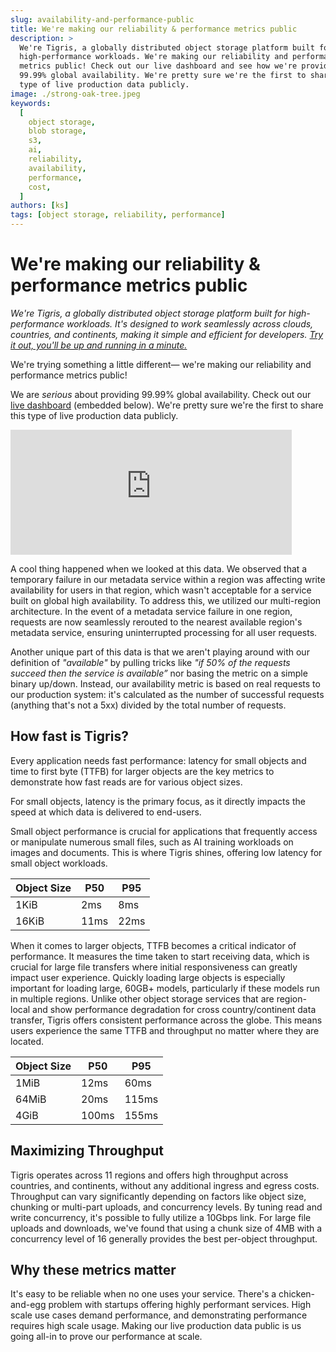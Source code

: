 ```yaml
---
slug: availability-and-performance-public
title: We're making our reliability & performance metrics public
description: >
  We're Tigris, a globally distributed object storage platform built for
  high-performance workloads. We're making our reliability and performance
  metrics public! Check out our live dashboard and see how we're providing
  99.99% global availability. We're pretty sure we're the first to share this
  type of live production data publicly.
image: ./strong-oak-tree.jpeg
keywords:
  [
    object storage,
    blob storage,
    s3,
    ai,
    reliability,
    availability,
    performance,
    cost,
  ]
authors: [ks]
tags: [object storage, reliability, performance]
---
```


# We're making our reliability & performance metrics public

_We're Tigris, a globally distributed object storage platform built for
high-performance workloads. It's designed to work seamlessly across clouds,
countries, and continents, making it simple and efficient for developers.
[Try it out, you'll be up and running in a minute.](https://storage.new/)_

We're trying something a little different— we're making our reliability and
performance metrics public!

We are _serious_ about providing 99.99% global availability. Check out our
[live dashboard](https://public-metrics.storage.tigris.dev/pgrafana/d/bdy2ujij13fuod/availability?orgId=1)
(embedded below). We're pretty sure we're the first to share this type of live
production data publicly.

<!-- truncate -->

<iframe 
  src="https://public-metrics.storage.tigris.dev/pgrafana/d-solo/bdy2ujij13fuod/availability?orgId=1&from=now-24h&to=now&panelId=3" 
  width="450" 
  height="200" 
  frameborder="0"></iframe>

A cool thing happened when we looked at this data. We observed that a temporary
failure in our metadata service within a region was affecting write availability
for users in that region, which wasn't acceptable for a service built on global
high availability. To address this, we utilized our multi-region architecture.
In the event of a metadata service failure in one region, requests are now
seamlessly rerouted to the nearest available region's metadata service, ensuring
uninterrupted processing for all user requests.

Another unique part of this data is that we aren't playing around with our
definition of _"available"_ by pulling tricks like _"if 50% of the requests
succeed then the service is available”_ nor basing the metric on a simple binary
up/down. Instead, our availability metric is based on real requests to our
production system: it's calculated as the number of successful requests
(anything that's not a 5xx) divided by the total number of requests.

## How fast is Tigris?

Every application needs fast performance: latency for small objects and time to
first byte (TTFB) for larger objects are the key metrics to demonstrate how fast
reads are for various object sizes.

For small objects, latency is the primary focus, as it directly impacts the
speed at which data is delivered to end-users.

Small object performance is crucial for applications that frequently access or
manipulate numerous small files, such as AI training workloads on images and
documents. This is where Tigris shines, offering low latency for small object
workloads.

| Object Size | P50  | P95  |
| ----------- | ---- | ---- |
| 1KiB        | 2ms  | 8ms  |
| 16KiB       | 11ms | 22ms |

When it comes to larger objects, TTFB becomes a critical indicator of
performance. It measures the time taken to start receiving data, which is
crucial for large file transfers where initial responsiveness can greatly impact
user experience. Quickly loading large objects is especially important for
loading large, 60GB+ models, particularly if these models run in multiple
regions. Unlike other object storage services that are region-local and show
performance degradation for cross country/continent data transfer, Tigris offers
consistent performance across the globe. This means users experience the same
TTFB and throughput no matter where they are located.

| Object Size | P50   | P95   |
| ----------- | ----- | ----- |
| 1MiB        | 12ms  | 60ms  |
| 64MiB       | 20ms  | 115ms |
| 4GiB        | 100ms | 155ms |

## Maximizing Throughput

Tigris operates across 11 regions and offers high throughput across countries,
and continents, without any additional ingress and egress costs. Throughput can
vary significantly depending on factors like object size, chunking or multi-part
uploads, and concurrency levels. By tuning read and write concurrency, it's
possible to fully utilize a 10Gbps link. For large file uploads and downloads,
we've found that using a chunk size of 4MB with a concurrency level of 16
generally provides the best per-object throughput.

## Why these metrics matter

It's easy to be reliable when no one uses your service. There's a
chicken-and-egg problem with startups offering highly performant services. High
scale use cases demand performance, and demonstrating performance requires high
scale usage. Making our live production data public is us going all-in to prove
our performance at scale.
